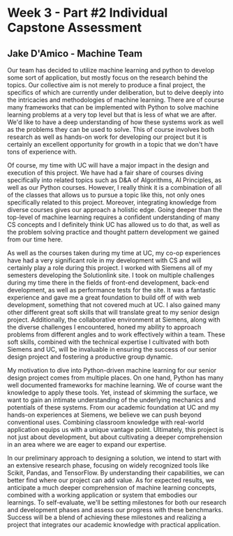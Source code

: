 # Week 3 - Part #2 Individual Capstone Assessment
## Jake D'Amico - Machine Team

Our team has decided to utilize machine learning and python to develop some sort of application, but mostly focus on the research behind the topics. Our collective aim is not merely to produce a final project, the specifics of which are currently under deliberation, but to delve deeply into the intricacies and methodologies of machine learning. There are of course many frameworks that can be implemented with Python to solve machine learning problems at a very top level but that is less of what we are after. We'd like to have a deep understanding of how these systems work as well as the problems they can be used to solve. This of course involves both research as well as hands-on work for developing our project but it is certainly an excellent opportunity for growth in a topic that we don't have tons of experience with.

Of course, my time with UC will have a major impact in the design and execution of this project. We have had a fair share of courses diving specifically into related topics such as D&A of Algorithms, AI Principles, as well as our Python courses. However, I really think it is a combination of all of the classes that allows us to pursue a topic like this, not only ones specifically related to this project. Moreover, integrating knowledge from diverse courses gives our approach a holistic edge. Going deeper than the top-level of machine learning requires a confident understanding of many CS concepts and I definitely think UC has allowed us to do that, as well as the problem solving practice and thought pattern development we gained from our time here.

As well as the courses taken during my time at UC, my co-op experiences have had a very significant role in my development with CS and will certainly play a role during this project. I worked with Siemens all of my semesters developing the Solutionlink site. I took on multiple challenges during my time there in the fields of front-end development, back-end development, as well as performance tests for the site. It was a fantastic experience and gave me a great foundation to build off of with web development, something that not covered much at UC. I also gained many other different great soft skills that will translate great to my senior design project. Additionally, the collaborative environment at Siemens, along with the diverse challenges I encountered, honed my ability to approach problems from different angles and to work effectively within a team. These soft skills, combined with the technical expertise I cultivated with both Siemens and UC, will be invaluable in ensuring the success of our senior design project and fostering a productive group dynamic.

My motivation to dive into Python-driven machine learning for our senior design project comes from multiple places. On one hand, Python has many well documented frameworks for machine learning. We of course want the knowledge to apply these tools. Yet, instead of skimming the surface, we want to gain an intimate understanding of the underlying mechanics and potentials of these systems. From our academic foundation at UC and my hands-on experiences at Siemens, we believe we can push beyond conventional uses. Combining classroom knowledge with real-world application equips us with a unique vantage point. Ultimately, this project is not just about development, but about cultivating a deeper comprehension in an area where we are eager to expand our expertise. 

In our preliminary approach to designing a solution, we intend to start with an extensive research phase, focusing on widely recognized tools like Scikit, Pandas, and TensorFlow. By understanding their capabilities, we can better find where our project can add value. As for expected results, we anticipate a much deeper comprehension of machine learning concepts, combined with a working application or system that embodies our learnings. To self-evaluate, we'll be setting milestones for both our research and development phases and assess our progress with these benchmarks. Success will be a blend of achieving these milestones and realizing a project that integrates our academic knowledge with practical application.